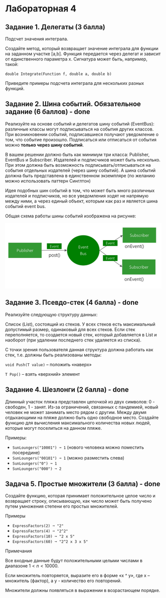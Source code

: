 # Лабораторная 4

## Задание 1. Делегаты (3 балла)

Подсчет значения интеграла.

Создайте метод, который возвращает значение интеграла для функции на заданном участке [a,b]. Функция передается через делегат и зависит от единственного параметра x. Сигнатура может быть, например, такой:
```
double Integrate(Function f, double a, double b)
```
Приведите примеры подсчета интеграла для нескольких разных функций.

## Задание 2. Шина событий. Обязательное задание (6 баллов) - done
Реализуйте на основе событий и делегатов шину событий (EventBus): различные классы могут подписываться на события других классов. При возникновении событий, подписавшиеся получают уведомление о том, что событие произошло. Подписаться или отписаться от события можно **только через шину событий**.

В вашем решении должно быть как минимум три класса: Publisher, EventBus и Subscriber. Издателей и подписчиков может быть несколько. При этом должна быть возможность подписывать/отписываться на события отдельных издателей (через шину событий). А шина событий должна быть представлена в единственном экземпляре (по желанию можно использовать паттерн Синглтон)

Идея подобных шин событий в том, что может быть много различных издателей и подписчиков, но все уведомления ходят не напрямую между ними, а через единый объект, которым как раз и является шина событий event bus.

Общая схема работы шины событий изображена на рисунке:

![image](image.png)
 
## Задание 3. Псевдо-стек (4 балла) - done

Реализуйте следующую структуру данных:

Список (List), состоящий из стеков. У всех стеков есть максимальный допустимый размер, одинаковый для всех стеков. Если стек переполняется, то создается новый стек, который добавляется в List и наоборот (при удалении последнего стек удаляется из списка).

С точки зрения пользователя данная структура должна работать как стек, т.е. должны быть реализованы методы:

`void Push(T value)` – положить «наверх» 

`T Pop()` – взять «верхний» элемент

## Задание 4. Шезлонги (2 балла) - done
Длинный участок пляжа представлен цепочкой из двух символов: 0 - свободен, 1 - занят. Из-за ограничений, связанных с пандемией, новый человек не может занимать место рядом с другим. Между двумя отдыхающими на пляже должно быть одно свободное место. Создайте функцию для вычисления максимального количества новых людей, которые могут поселиться на данном пляже.

Примеры:
- `SunLoungers("10001") ➞ 1` (нового человека можно поместить посередине) 
- `SunLoungers("00101") ➞ 1` (можно разместить слева)
- `SunLoungers("0") ➞ 1`
- `SunLoungers("000") ➞ 2`

## Задача 5. Простые множители (3 балла) - done

Создайте функцию, которая принимает положительное целое число и возвращает строку, описывающую, как число может быть получено путем умножения степени его простых множителей.

Примеры
- `ExpressFactors(2) ➞ "2"`
- `ExpressFactors(4) ➞ "2^2"`
- `ExpressFactors(10) ➞ "2 x 5"`
- `ExpressFactors(60) ➞ "2^2 x 3 x 5"`

Примечания

Все входные данные будут положительными целыми числами в диапазоне $1 < n < 10000$.

Если множитель повторяется, выразите его в форме «x ^ y», где x – множитель (фактор), а y - количество его повторений.

Множители должны появляться в выражении в возрастающем порядке.